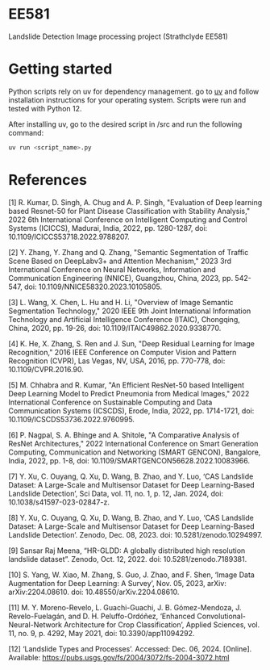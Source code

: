 # EE581
Landslide Detection Image processing project (Strathclyde EE581)
# Getting started
Python scripts rely on uv for dependency management. go to [uv](https://github.com/astral-sh/uv) and follow installation instructions for your operating system.
Scripts were run and tested with Python 12.

After installing uv, go to the desired script in /src and run the following command:
```bash
uv run <script_name>.py
```
# References
[1] R. Kumar, D. Singh, A. Chug and A. P. Singh, "Evaluation of Deep learning based Resnet-50 for Plant Disease Classification with Stability Analysis," 2022 6th International Conference on Intelligent Computing and Control Systems (ICICCS), Madurai, India, 2022, pp. 1280-1287, doi: 10.1109/ICICCS53718.2022.9788207.

[2] Y. Zhang, Y. Zhang and Q. Zhang, "Semantic Segmentation of Traffic Scene Based on DeepLabv3+ and Attention Mechanism," 2023 3rd International Conference on Neural Networks, Information and Communication Engineering (NNICE), Guangzhou, China, 2023, pp. 542-547, doi: 10.1109/NNICE58320.2023.10105805. 

[3] L. Wang, X. Chen, L. Hu and H. Li, "Overview of Image Semantic Segmentation Technology," 2020 IEEE 9th Joint International Information Technology and Artificial Intelligence Conference (ITAIC), Chongqing, China, 2020, pp. 19-26, doi: 10.1109/ITAIC49862.2020.9338770.

[4] K. He, X. Zhang, S. Ren and J. Sun, "Deep Residual Learning for Image Recognition," 2016 IEEE Conference on Computer Vision and Pattern Recognition (CVPR), Las Vegas, NV, USA, 2016, pp. 770-778, doi: 10.1109/CVPR.2016.90. 

[5] M. Chhabra and R. Kumar, "An Efficient ResNet-50 based Intelligent Deep Learning Model to Predict Pneumonia from Medical Images," 2022 International Conference on Sustainable Computing and Data Communication Systems (ICSCDS), Erode, India, 2022, pp. 1714-1721, doi: 10.1109/ICSCDS53736.2022.9760995.

[6] P. Nagpal, S. A. Bhinge and A. Shitole, "A Comparative Analysis of ResNet Architectures," 2022 International Conference on Smart Generation Computing, Communication and Networking (SMART GENCON), Bangalore, India, 2022, pp. 1-8, doi: 10.1109/SMARTGENCON56628.2022.10083966.

[7] Y. Xu, C. Ouyang, Q. Xu, D. Wang, B. Zhao, and Y. Luo, ‘CAS Landslide Dataset: A Large-Scale and Multisensor Dataset for Deep Learning-Based Landslide Detection’, Sci Data, vol. 11, no. 1, p. 12, Jan. 2024, doi: 10.1038/s41597-023-02847-z.

[8] Y. Xu, C. Ouyang, Q. Xu, D. Wang, B. Zhao, and Y. Luo, ‘CAS Landslide Dataset: A Large-Scale and Multisensor Dataset for Deep Learning-Based Landslide Detection’. Zenodo, Dec. 08, 2023. doi: 10.5281/zenodo.10294997.

[9] Sansar Raj Meena, “HR-GLDD: A globally distributed high resolution landslide dataset”. Zenodo, Oct. 12, 2022. doi: 10.5281/zenodo.7189381.

[10] S. Yang, W. Xiao, M. Zhang, S. Guo, J. Zhao, and F. Shen, ‘Image Data Augmentation for Deep Learning: A Survey’, Nov. 05, 2023, arXiv: arXiv:2204.08610. doi: 10.48550/arXiv.2204.08610.

[11] M. Y. Moreno-Revelo, L. Guachi-Guachi, J. B. Gómez-Mendoza, J. Revelo-Fuelagán, and D. H. Peluffo-Ordóñez, ‘Enhanced Convolutional-Neural-Network Architecture for Crop Classification’, Applied Sciences, vol. 11, no. 9, p. 4292, May 2021, doi: 10.3390/app11094292.

[12] ‘Landslide Types and Processes’. Accessed: Dec. 06, 2024. [Online]. Available: https://pubs.usgs.gov/fs/2004/3072/fs-2004-3072.html

